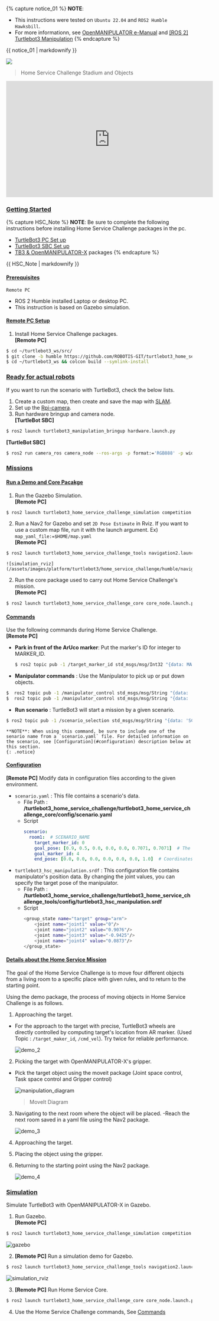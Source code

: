 
{% capture notice_01 %}
**NOTE**:

- This instructions were tested on `Ubuntu 22.04` and `ROS2 Humble Hawksbill`.
- For more informationn, see [OpenMANIPULATOR e-Manual](/docs/en/platform/openmanipulator/) and [[ROS 2] Turtlebot3 Manipulation](/docs/en/platform/turtlebot3/manipulation)
{% endcapture %}
<div class="notice">{{ notice_01 | markdownify }}</div>

![](/assets/images/platform/turtlebot3/home_service_challenge/kinetic/hsc_stadium_2.png)

> Home Service Challenge Stadium and Objects

<iframe width="560" height="315" src="https://www.youtube.com/embed/lnLHSz7mGIA" title="YouTube video player" frameborder="0" allow="accelerometer; autoplay; clipboard-write; encrypted-media; gyroscope; picture-in-picture" allowfullscreen></iframe>

### [Getting Started](#getting-started)

{% capture HSC_Note %}
**NOTE**: Be sure to complete the following instructions before installing Home Service Challenge packages in the pc.

- [TurtleBot3 PC Set up](/docs/en/platform/turtlebot3/quick-start/#pc-setup)
- [TurtleBot3 SBC Set up](/docs/en/platform/turtlebot3/sbc_setup/#sbc-setup)
- [TB3 & OpenMANIPULATOR-X](/docs/en/platform/turtlebot3/manipulation/#software-setup) packages
{% endcapture %}
<div class="notice">{{ HSC_Note | markdownify }}</div>

#### [Prerequisites](#Prerequisites)
`Remote PC`

- ROS 2 Humble installed Laptop or desktop PC.
- This instruction is based on Gazebo simulation.

#### [Remote PC Setup](#remote-pc-setup)

1. Install Home Service Challenge packages.  
**[Remote PC]**  
```bash
$ cd ~/turtlebot3_ws/src/
$ git clone -b humble https://github.com/ROBOTIS-GIT/turtlebot3_home_service_challenge.git
$ cd ~/turtlebot3_ws && colcon build --symlink-install
```

### [Ready for actual robots](#ready-for-actual-robots)
If you want to run the scenario with TurtleBot3, check the below lists.  
1. Create a custom map, then create and save the map with [SLAM](/docs/en/platform/turtlebot3/manipulation/#slam).
2. Set up the [Rpi-camera](/docs/en/platform/turtlebot3/sbc_setup/#rpi-camera).
3. Run hardware bringup and camera node.  
  **[TurtleBot SBC]**
  ```bash
  $ ros2 launch turtlebot3_manipulation_bringup hardware.launch.py
  ```
  **[TurtleBot SBC]**
  ```bash
  $ ros2 run camera_ros camera_node --ros-args -p format:='RGB888' -p width:=320 -p height:=240
  ```

### [Missions](#missions)

#### [Run a Demo and Core Pacakge](#run-a-demo-and-core-package)

1. Run the Gazebo Simulation.  
**[Remote PC]**
```bash
$ ros2 launch turtlebot3_home_service_challenge_simulation competition.launch.py
```

2. Run a Nav2 for Gazebo and set `2D Pose Estimate` in Rviz. If you want to use a custom map file, run it with the launch argument. Ex) `map_yaml_file:=$HOME/map.yaml`  
**[Remote PC]**
```bash
$ ros2 launch turtlebot3_home_service_challenge_tools navigation2.launch.py
```

    ![simulation_rviz](/assets/images/platform/turtlebot3/home_service_challenge/humble/navigation2_rviz.png)

2. Run the core package used to carry out Home Service Challenge's mission.  
**[Remote PC]**
```bash
$ ros2 launch turtlebot3_home_service_challenge_core core_node.launch.py
```

#### [Commands](#commands)

Use the following commands during Home Service Challenge.  
**[Remote PC]**
- **Park in front of the ArUco marker**: Put the marker's ID for integer to MARKER_ID.
  ```bash
  $ ros2 topic pub -1 /target_marker_id std_msgs/msg/Int32 "{data: MARKER_ID}"
  ```

- **Manipulator commands** : Use the Manipulator to pick up or put down objects.
```bash
$  ros2 topic pub -1 /manipulator_control std_msgs/msg/String "{data: 'pick_target'}"
$  ros2 topic pub -1 /manipulator_control std_msgs/msg/String "{data: 'place_target'}"
```

- **Run scenario** : TurtleBot3 will start a mission by a given scenario.
```bash
$ ros2 topic pub -1 /scenario_selection std_msgs/msg/String "{data: 'SCENARIO_NAME'}"
```

    **NOTE**: When using this command, be sure to include one of the senario name from a `scenario.yaml` file. For detailed information on the scenario, see [Configuration](#configuration) description below at this section.
    {: .notice}


#### [Configuration](#configuration)

**[Remote PC]** Modify data in configuration files according to the given environment.

- `scenario.yaml` : This file contains a scenario's data.
  - File Path : **/turtlebot3_home_service_challenge/turtlebot3_home_service_challenge_core/config/scenario.yaml**
  - Script
    ```yaml
    scenario:
      room1:  # SCENARIO_NAME
        target_marker_id: 0
        goal_pose: [0.9, 0.5, 0.0, 0.0, 0.0, 0.7071, 0.7071]  # The coordinates and orientation of the room where the goal marker is located.
        goal_marker_id: 4
        end_pose: [0.0, 0.0, 0.0, 0.0, 0.0, 0.0, 1.0]  # Coordinates and orientation of the location to return to.
    ```
- `turtlebot3_hsc_manipulation.srdf` : This configuration file contains manipulator's position data. By changing the joint values, you can specify the target pose of the manipulator.
  - File Path : **/turtlebot3_home_service_challenge/turtlebot3_home_service_challenge_tools/config/turtlebot3_hsc_manipulation.srdf**
  - Script
    ```bash
    <group_state name="target" group="arm">
        <joint name="joint1" value="0"/>
        <joint name="joint2" value="0.9076"/>
        <joint name="joint3" value="-0.9425"/>
        <joint name="joint4" value="0.0873"/>
    </group_state>
    ```

#### [Details about the Home Service Mission](#details-about-the-home-service-mission)

The goal of the Home Service Challenge is to move four different objects from a living room to a specific place with given rules, and to return to the starting point.

Using the demo package, the process of moving objects in Home Service Challenge is as follows.

1. Approaching the target.
  - For the approach to the target with precise, TurtleBot3 wheels are directly controlled by computing target's location from AR marker. (Used Topic : `/target_maker_id`, `/cmd_vel`). Try twice for reliable performance.
    
    ![demo_2](/assets/images/platform/turtlebot3/home_service_challenge/noetic/demo_2.PNG)

2. Picking the target with OpenMANIPULATOR-X's gripper.
  - Pick the target object using the moveit package (Joint space control, Task space control and Gripper control)

    ![manipulation_diagram](/assets/images/platform/turtlebot3/home_service_challenge/kinetic/manipulation_diagram.png)
    > MoveIt Diagram

3. Navigating to the next room where the object will be placed.
   -Reach the next room saved in a yaml file using the Nav2 package.
    
    ![demo_3](/assets/images/platform/turtlebot3/home_service_challenge/noetic/demo_3.PNG)

4. Approaching the target.

5. Placing the object using the gripper.

6. Returning to the starting point using the Nav2 package.

   ![demo_4](/assets/images/platform/turtlebot3/home_service_challenge/noetic/demo_4.PNG)



### [Simulation](#simulation)

Simulate TurtleBot3 with OpenMANIPULATOR-X in Gazebo.

1. Run Gazebo.  
**[Remote PC]**
```bash
$ ros2 launch turtlebot3_home_service_challenge_simulation competition.launch.py
```

   ![gazebo](/assets/images/platform/turtlebot3/home_service_challenge/noetic/simulation_gazebo.png)

2. **[Remote PC]** Run a simulation demo for Gazebo.
```bash
$ ros2 launch turtlebot3_home_service_challenge_tools navigation2.launch.py
```

   ![simulation_rviz](/assets/images/platform/turtlebot3/home_service_challenge/humble/navigation2_rviz.png)

3. **[Remote PC]** Run Home Service Core.
```bash
$ ros2 launch turtlebot3_home_service_challenge_core core_node.launch.py
```

4. Use the Home Service Challenge commands, See [Commands](#commands)
